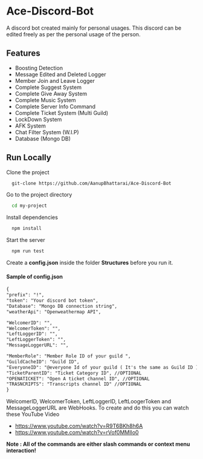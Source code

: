 # Ace-Discord-Bot

A discord bot created mainly for personal usages. This discord can be edited freely as per the personal usage of the person.

## Features

- Boosting Detection
- Message Edited and Deleted Logger
- Member Join and Leave Logger
- Complete Suggest System
- Complete Give Away System
- Complete Music System
- Complete Server Info Command
- Complete Ticket System (Multi Guild)
- LockDown System
- AFK System
- Chat Filter System (W.I.P)
- Database (Mongo DB)

## Run Locally

Clone the project

```bash
  git-clone https://github.com/AanupBhattarai/Ace-Discord-Bot
```

Go to the project directory

```bash
  cd my-project
```

Install dependencies

```bash
  npm install
```

Start the server

```bash
  npm run test
```

Create a **config.json** inside the folder **Structures** before you run it.

#### Sample of config.json

```md
{
"prefix": "!",
"token": "Your discord bot token",
"Database": "Mongo DB connection string",
"weatherApi": "Openweathermap API",

"WelcomerID": "",
"WelcomerToken": "",
"LeftLoggerID": "",
"LeftLoggerToken": "",
"MessageLoggerURL": "",

"MemberRole": "Member Role ID of your guild ",
"GuildCacheID": "Guild ID",
"EveryoneID": "@everyone Id of your guild ( It's the same as Guild ID )", //OPTIONAL
"TicketParentID": "Ticket Category ID", //OPTIONAL
"OPENATICKET": "Open A ticket channel ID", //OPTIONAL
"TRASNCRIPTS": "Transcripts channel ID" //OPTIONAL
}
```

WelcomerID, WelcomerToken, LeftLoggerID, LeftLoogerToken and MessageLoggerURL are WebHooks. To create and do this you can watch these YouTube Video

- https://www.youtube.com/watch?v=R9T6BKh8h6A
- https://www.youtube.com/watch?v=rVof0MMlIo0

**Note : All of the commands are either slash commands or context menu interaction!**
